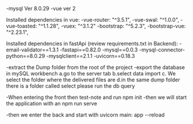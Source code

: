 
-mysql  Ver 8.0.29
-vue    ver 2

Installed dependencies in vue:
    -vue-router: "^3.5.1",
    -vue-swal: "^1.0.0",
    -vue-toasted: "^1.1.28",
    -vuex: "^3.1.2"
    -bootstrap: "^5.2.3",
    -bootstrap-vue: "^2.23.1",

Installed dependencies in fastApi (review requirements.txt in Backend):
    -email-validator==1.3.1
    -fastapi==0.82.0
    -mysql==0.0.3
    -mysql-connector-python==8.0.29
    -mysqlclient==2.1.1
    -uvicorn==0.18.3

-extract the Dump folder from the root of the project
-export the database in mySQL workbench
    a.go to the server tab
    b.select data import
    c. We select the folder where the delivered files are
    d.in the same dump folder there is a folder called select please run the db query

-When entering the front then test-note and run npm init
-then we will start the application with an npm run serve

-then we enter the back and start with uvicorn main: app --reload
